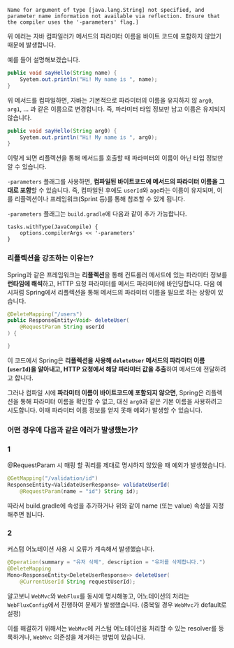  ```
Name for argument of type [java.lang.String] not specified, and parameter name information not available via reflection. Ensure that the compiler uses the '-parameters' flag.]
```

위 에러는 자바 컴파일러가 메서드의 파라미터 이름을 바이트 코드에 포함하지 않았기 때문에 발생합니다. 

예를 들어 설명해보겠습니다. 
```java
public void sayHello(String name) {
	Syetem.out.println("Hi! My name is ", name);
}
```

위 메서드를 컴파일하면, 자바는 기본적으로 파라미터의 이름을 유지하지 않 `arg0`, `arg1`, ... 과 같은 이름으로 변경합니다. 즉, 파라미터 타입 정보만 남고 이름은 유지되지 않습니다. 

```java
public void sayHello(String arg0) {
	Syetem.out.println("Hi! My name is ", arg0);
}
```

이렇게 되면 리플렉션을 통해 메서드를 호출할 때 파라미터의 이름이 아닌 타입 정보만 알 수 있습니다. 

`-parameters` 플래그를 사용하면, **컴파일된 바이트코드에 메서드의 파라미터 이름을 그대로 포함**할 수 있습니다. 즉, 컴파일된 후에도 `userId`와 `age`라는 이름이 유지되며, 이를 리플렉션이나 프레임워크(Sprint 등)를 통해 참조할 수 있게 됩니다.

`-parameters` 플래그는 `build.gradle`에 다음과 같이 추가 가능합니다. 
```
tasks.withType(JavaCompile) { 
	options.compilerArgs << '-parameters' 
}
```

### 리플렉션을 강조하는 이유는?

Spring과 같은 프레임워크는 **리플렉션**을 통해 컨트롤러 메서드에 있는 파라미터 정보를 **런타임에 해석**하고, HTTP 요청 파라미터를 메서드 파라미터에 바인딩합니다. 다음 예시처럼 Spring에서 리플렉션을 통해 메서드의 파라미터 이름을 필요로 하는 상황이 있습니다.

```java
@DeleteMapping("/users")
public ResponseEntity<Void> deleteUser(
	@RequestParam String userId
) {

}
```

이 코드에서 Spring은 **리플렉션을 사용해 `deleteUser` 메서드의 파라미터 이름(`userId`)을 알아내고, HTTP 요청에서 해당 파라미터 값을 추출**하여 메서드에 전달하려고 합니다.

그러나 컴파일 시에 **파라미터 이름이 바이트코드에 포함되지 않으면**, Spring은 리플렉션을 통해 파라미터 이름을 확인할 수 없고, 대신 `arg0`과 같은 기본 이름을 사용하려고 시도합니다. 이때 파라미터 이름 정보를 얻지 못해 예외가 발생할 수 있습니다.
### 어떤 경우에 다음과 같은 에러가 발생했는가?

### 1 
@RequestParam 시 매핑 할 쿼리를 제대로 명시하지 않았을 때 예외가 발생했습니다. 
```java
@GetMapping("/validation/id")  
ResponseEntity<ValidateUserResponse> validateUserId(  
    @RequestParam(name = "id") String id);
```

따라서 build.gradle에 속성을 추가하거나  위와 같이 name (또는 value) 속성을 지정해주면 됩니다. 

### 2
커스텀 어노테이션 사용 시 오류가 계속해서 발생했습니다.
```java
@Operation(summary = "유저 삭제", description = "유저를 삭제합니다.")  
@DeleteMapping  
Mono<ResponseEntity<DeleteUserResponse>> deleteUser(  
    @CurrentUserId String requestUserId);
```

알고보니 `WebMvc`와 `WebFlux`를 동시에 명시해놓고, 어노테이션의 처리는 `WebFluxConfig`에서 진행하여 문제가 발생했습니다. (중복일 경우 `WebMvc`가 default로 설정) 

이를 해결하기 위해서는 `WebMvc`에 커스텀 어노테이션을 처리할 수 있는 resolver를 등록하거나, `WebMvc` 의존성을 제거하는 방법이 있습니다. 